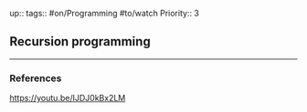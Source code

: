 up::
tags:: #on/Programming #to/watch
Priority:: 3

## Recursion programming



---

### References
https://youtu.be/IJDJ0kBx2LM